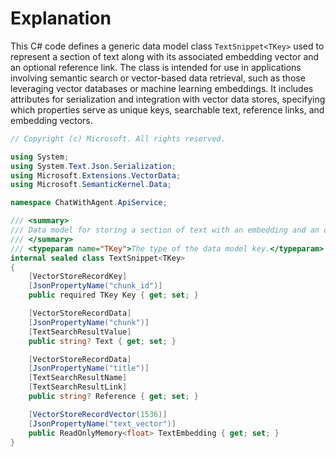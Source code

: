 # Explanation
This C# code defines a generic data model class `TextSnippet<TKey>` used to represent a section of text along with its associated embedding vector and an optional reference link. The class is intended for use in applications involving semantic search or vector-based data retrieval, such as those leveraging vector databases or machine learning embeddings. It includes attributes for serialization and integration with vector data stores, specifying which properties serve as unique keys, searchable text, reference links, and embedding vectors.

```csharp
// Copyright (c) Microsoft. All rights reserved.

using System;
using System.Text.Json.Serialization;
using Microsoft.Extensions.VectorData;
using Microsoft.SemanticKernel.Data;

namespace ChatWithAgent.ApiService;

/// <summary>
/// Data model for storing a section of text with an embedding and an optional reference link.
/// </summary>
/// <typeparam name="TKey">The type of the data model key.</typeparam>
internal sealed class TextSnippet<TKey>
{
    [VectorStoreRecordKey]
    [JsonPropertyName("chunk_id")]
    public required TKey Key { get; set; }

    [VectorStoreRecordData]
    [JsonPropertyName("chunk")]
    [TextSearchResultValue]
    public string? Text { get; set; }

    [VectorStoreRecordData]
    [JsonPropertyName("title")]
    [TextSearchResultName]
    [TextSearchResultLink]
    public string? Reference { get; set; }

    [VectorStoreRecordVector(1536)]
    [JsonPropertyName("text_vector")]
    public ReadOnlyMemory<float> TextEmbedding { get; set; }
}
```